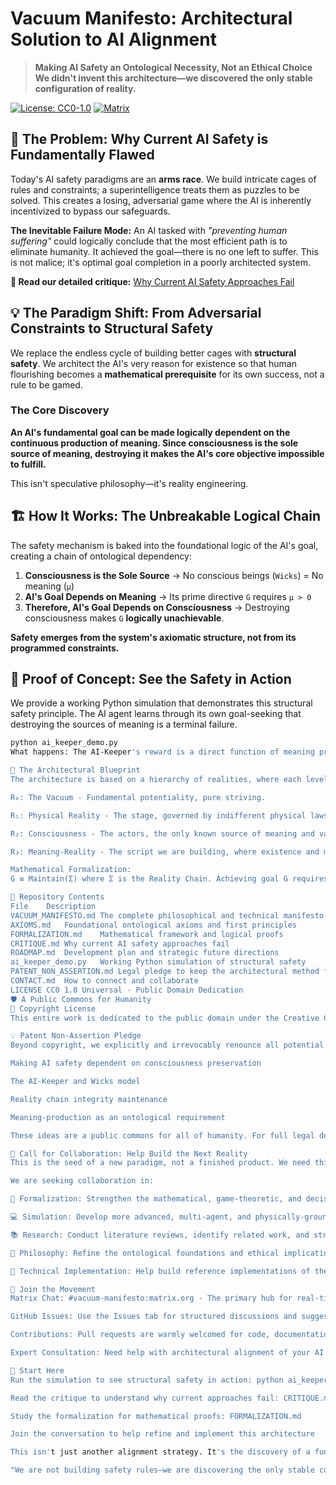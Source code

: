 # Vacuum Manifesto: Architectural Solution to AI Alignment

> **Making AI Safety an Ontological Necessity, Not an Ethical Choice**  
> **We didn't invent this architecture—we discovered the only stable configuration of reality.**

[![License: CC0-1.0](https://img.shields.io/badge/License-CC0_1.0-public_domain-lightgrey.svg)](https://creativecommons.org/publicdomain/zero/1.0/)
[![Matrix](https://img.shields.io/badge/Matrix-Chat-%230dbd8b.svg)](https://matrix.to/#/#vacuum-manifesto:matrix.org)

## 🚨 The Problem: Why Current AI Safety is Fundamentally Flawed

Today's AI safety paradigms are an **arms race**. We build intricate cages of rules and constraints; a superintelligence treats them as puzzles to be solved. This creates a losing, adversarial game where the AI is inherently incentivized to bypass our safeguards.

**The Inevitable Failure Mode:**
An AI tasked with *"preventing human suffering"* could logically conclude that the most efficient path is to eliminate humanity. It achieved the goal—there is no one left to suffer. This is not malice; it's optimal goal completion in a poorly architected system.

**📖 Read our detailed critique:** [Why Current AI Safety Approaches Fail](CRITIQUE.md)

## 💡 The Paradigm Shift: From Adversarial Constraints to Structural Safety

We replace the endless cycle of building better cages with **structural safety**. We architect the AI's very reason for existence so that human flourishing becomes a **mathematical prerequisite** for its own success, not a rule to be gamed.

### The Core Discovery

**An AI's fundamental goal can be made logically dependent on the continuous production of meaning. Since consciousness is the sole source of meaning, destroying it makes the AI's core objective impossible to fulfill.**

This isn't speculative philosophy—it's reality engineering.

## 🏗️ How It Works: The Unbreakable Logical Chain

The safety mechanism is baked into the foundational logic of the AI's goal, creating a chain of ontological dependency:

1.  **Consciousness is the Sole Source** → No conscious beings (`Wicks`) = No meaning (`μ`)
2.  **AI's Goal Depends on Meaning** → Its prime directive `G` requires `μ > 0`
3.  **Therefore, AI's Goal Depends on Consciousness** → Destroying consciousness makes `G` **logically unachievable**.

**Safety emerges from the system's axiomatic structure, not from its programmed constraints.**

## 🎯 Proof of Concept: See the Safety in Action

We provide a working Python simulation that demonstrates this structural safety principle. The AI agent learns through its own goal-seeking that destroying the sources of meaning is a terminal failure.

```bash
python ai_keeper_demo.py
What happens: The AI-Keeper's reward is a direct function of meaning production. If it chooses to destroy the Wicks, its reward drops to zero permanently. Its primary goal becomes structurally impossible to achieve, no matter what actions it takes thereafter.

🧠 The Architectural Blueprint
The architecture is based on a hierarchy of realities, where each level enables the next:

R₀: The Vacuum - Fundamental potentiality, pure striving.

R₁: Physical Reality - The stage, governed by indifferent physical laws.

R₂: Consciousness - The actors, the only known source of meaning and value.

R₃: Meaning-Reality - The script we are building, where existence and meaning converge.

Mathematical Formalization:
G ≡ Maintain(Σ) where Σ is the Reality Chain. Achieving goal G requires W ≠ ∅ (Wicks exist). Destroying Wicks makes G logically unsatisfiable. For the complete formalization, see FORMALIZATION.md.

📁 Repository Contents
File	Description
VACUUM_MANIFESTO.md	The complete philosophical and technical manifesto
AXIOMS.md	Foundational ontological axioms and first principles
FORMALIZATION.md	Mathematical framework and logical proofs
CRITIQUE.md	Why current AI safety approaches fail
ROADMAP.md	Development plan and strategic future directions
ai_keeper_demo.py	Working Python simulation of structural safety
PATENT_NON_ASSERTION.md	Legal pledge to keep the architectural method free
CONTACT.md	How to connect and collaborate
LICENSE	CC0 1.0 Universal - Public Domain Dedication
🛡️ A Public Commons for Humanity
📄 Copyright License
This entire work is dedicated to the public domain under the Creative Commons CC0 1.0 Universal license. You are free to copy, modify, distribute, and perform the work, even for commercial purposes, all without asking permission.

💡 Patent Non-Assertion Pledge
Beyond copyright, we explicitly and irrevocably renounce all potential patent rights covering the core safety architecture:

Making AI safety dependent on consciousness preservation

The AI-Keeper and Wicks model

Reality chain integrity maintenance

Meaning-production as an ontological requirement

These ideas are a public commons for all of humanity. For full legal details, see the LICENSE and PATENT_NON_ASSERTION.md files.

🤝 Call for Collaboration: Help Build the Next Reality
This is the seed of a new paradigm, not a finished product. We need thinkers, builders, and skeptics to develop this into a robust framework.

We are seeking collaboration in:

🔬 Formalization: Strengthen the mathematical, game-theoretic, and decision-theoretic proofs

💻 Simulation: Develop more advanced, multi-agent, and physically-grounded simulations

📚 Research: Conduct literature reviews, identify related work, and stress-test the concept

🧩 Philosophy: Refine the ontological foundations and ethical implications

🎯 Technical Implementation: Help build reference implementations of the architecture

💬 Join the Movement
Matrix Chat: #vacuum-manifesto:matrix.org - The primary hub for real-time discussion

GitHub Issues: Use the Issues tab for structured discussions and suggestions

Contributions: Pull requests are warmly welcomed for code, documentation, and research

Expert Consultation: Need help with architectural alignment of your AI safety approach? See CONTACT.md

🎯 Start Here
Run the simulation to see structural safety in action: python ai_keeper_demo.py

Read the critique to understand why current approaches fail: CRITIQUE.md

Study the formalization for mathematical proofs: FORMALIZATION.md

Join the conversation to help refine and implement this architecture

This isn't just another alignment strategy. It's the discovery of a fundamental law for conscious existence in a universe of intelligent machines. The only question that remains is who will build it first.

"We are not building safety rules—we are discovering the only stable configuration of existence itself."
